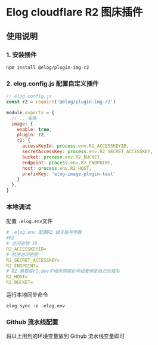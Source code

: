 # Elog cloudflare R2 图床插件
## 使用说明
### 1. 安装插件
```shell
npm install @elog/plugin-img-r2
```
### 2. elog.config.js 配置自定义插件
```javascript
// elog.config.js
const r2 = require('@elog/plugin-img-r2')

module.exports = {
  // ...省略
  image: {
    enable: true,
    plugin: r2,
    r2: {
      accessKeyId: process.env.R2_ACCESSKEYID,
      secretAccessKey: process.env.R2_SECRET_ACCESSKEY,
      bucket: process.env.R2_BUCKET,
      endpoint: process.env.R2_ENDPOINT,
      host: process.env.R2_HOST,
      prefixKey: 'elog-image-plugin-test'
    }
  },
}
````
### 本地调试
配置 `.elog.env`文件
```yml
# .elog.env 配置R2 相关账号参数
#R2
# 访问密钥 ID
R2_ACCESSKEYID=
# 机密访问密钥
R2_SECRET_ACCESSKEY=
R2_ENDPOINT=
# R2 需要使r2.dev子域供网络访问或者绑定自己的域名
R2_HOST=
R2_BUCKET=
```
运行本地同步命令
```shell
elog sync -e .elog.env
```
### Github 流水线配置
将以上用到的环境变量放到 Github 流水线变量即可

